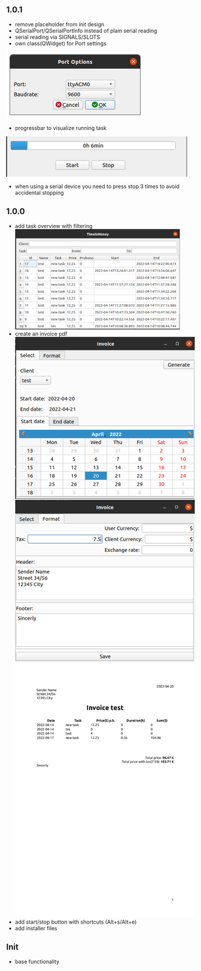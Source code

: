 ## 1.0.1
- remove placeholder from init design
- QSerialPort/QSerialPortInfo instead of plain serial reading
- serial reading via SIGNALS/SLOTS
- own class(QWidget) for Port settings

![](images/port_options.png)

- progressbar to visualize running task

![](images/progress_bar.png)

- when using a serial device you need to press stop 3 times to avoid accidental stopping

## 1.0.0
- add task overview with filtering
![](images/overview.png)
- create an invoice pdf
![](images/invoice_1.png)
![](images/invoice_2.png)
![](images/invoice_pdf.png)
- add start/stop button with shortcuts (Alt+s/Alt+e)
- add installer files

## Init
- base functionality